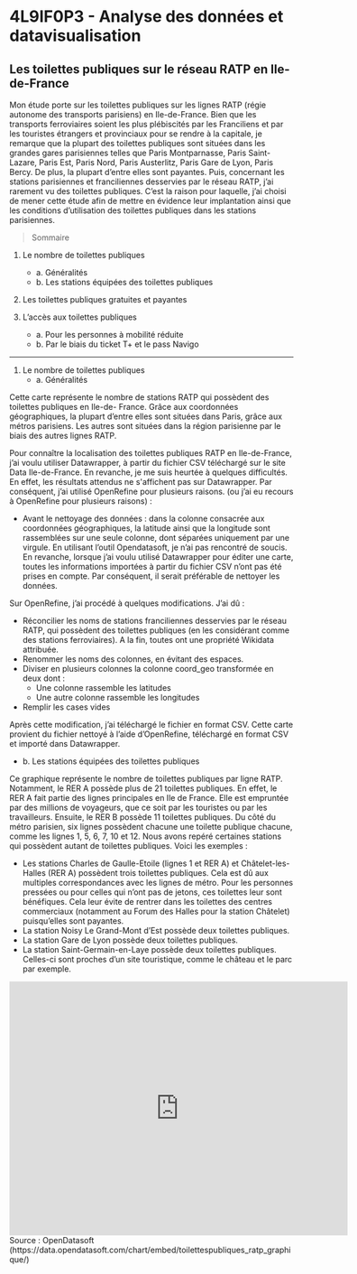# 4L9IF0P3 - Analyse des données et datavisualisation 

## **Les toilettes publiques sur le réseau RATP en Ile-de-France**
 
Mon étude porte sur les toilettes publiques sur les lignes RATP (régie autonome des transports parisiens) en Ile-de-France. Bien que les transports ferroviaires soient les plus plébiscités par les Franciliens et par les touristes étrangers et provinciaux pour se rendre à la capitale, je remarque que la plupart des toilettes publiques sont situées dans les grandes gares parisiennes telles que Paris Montparnasse, Paris Saint-Lazare, Paris Est, Paris Nord, Paris Austerlitz, Paris Gare de Lyon, Paris Bercy. De plus, la plupart d’entre elles sont payantes. Puis, concernant les stations parisiennes et franciliennes desservies par le réseau RATP, j’ai rarement vu des toilettes publiques. 
C’est la raison pour laquelle, j’ai choisi de mener cette étude afin de mettre en évidence leur implantation ainsi que les conditions d’utilisation des toilettes publiques dans les stations parisiennes. 


> Sommaire 

1. Le nombre de toilettes publiques 
   * a. Généralités
   * b. Les stations équipées des toilettes publiques 

2. Les toilettes publiques gratuites et payantes

3. L’accès aux toilettes publiques 
   * a. Pour les personnes à mobilité réduite
   * b. Par le biais du ticket T+ et le pass Navigo


___________________________________________________________



1. Le nombre de toilettes publiques
   * a. Généralités 

Cette carte représente le nombre de stations RATP qui possèdent des toilettes publiques en Ile-de- France. Grâce aux coordonnées géographiques, la plupart d’entre elles sont situées dans Paris, grâce aux métros parisiens. Les autres sont situées dans la région parisienne par le biais des autres lignes RATP. 




Pour connaître la localisation des toilettes publiques RATP en Ile-de-France, j’ai voulu utiliser Datawrapper, à partir du fichier CSV téléchargé sur le site Data Ile-de-France. En revanche, je me suis heurtée à quelques difficultés. En effet, les résultats attendus ne s'affichent pas sur Datawrapper. Par conséquent, j’ai utilisé OpenRefine pour plusieurs raisons. (ou j’ai eu recours à OpenRefine pour plusieurs raisons) :
- Avant le nettoyage des données : dans la colonne consacrée aux coordonnées géographiques, la latitude ainsi que la longitude sont rassemblées sur une seule colonne, dont séparées uniquement par une virgule. En utilisant l’outil Opendatasoft, je n’ai pas rencontré de soucis. En revanche, lorsque j’ai voulu utilisé Datawrapper pour éditer une carte, toutes les informations importées à partir du fichier CSV n’ont pas été prises en compte. Par conséquent, il serait préférable de nettoyer les données. 

Sur OpenRefine, j’ai procédé à quelques modifications. J’ai dû : 
- Réconcilier les noms de stations franciliennes desservies par le réseau RATP, qui possèdent des toilettes publiques (en les considérant comme des stations ferroviaires).  A la fin, toutes ont une propriété Wikidata attribuée. 
- Renommer les noms des colonnes, en évitant des espaces. 
- Diviser en plusieurs colonnes la colonne coord_geo transformée en deux dont : 
  - Une colonne rassemble les latitudes
  - Une autre colonne rassemble les longitudes
- Remplir les cases vides 

Après cette modification, j’ai téléchargé le fichier en format CSV. Cette carte provient du fichier nettoyé à l’aide d’OpenRefine, téléchargé en format CSV et importé dans Datawrapper. 

   * b. Les stations équipées des toilettes publiques

Ce graphique représente le nombre de toilettes publiques par ligne RATP. Notamment, le RER A possède plus de 21 toilettes publiques. En effet, le RER A fait partie des lignes principales en Ile de France. Elle est empruntée par des millions de voyageurs, que ce soit par les touristes ou par les travailleurs. Ensuite, le RER B possède 11 toilettes publiques.
Du côté du métro parisien, six lignes possèdent chacune une toilette publique chacune, comme les lignes 1, 5, 6, 7, 10 et 12. 
Nous avons repéré certaines stations qui possèdent autant de toilettes publiques. Voici les exemples :
- Les stations Charles de Gaulle-Etoile (lignes 1 et RER A) et Châtelet-les-Halles (RER A) possèdent trois toilettes publiques. Cela est dû aux multiples correspondances avec les lignes de métro. Pour les personnes pressées ou pour celles qui n’ont pas de jetons, ces toilettes leur sont bénéfiques. Cela leur évite de rentrer dans les toilettes des centres commerciaux (notamment au Forum des Halles pour la station Châtelet) puisqu’elles sont payantes. 
- La station Noisy Le Grand-Mont d’Est possède deux toilettes publiques. 
- La station Gare de Lyon possède deux toilettes publiques. 
- La station Saint-Germain-en-Laye possède deux toilettes publiques. Celles-ci sont proches d’un site touristique, comme le château et le parc par exemple.  


<iframe src="https://data.opendatasoft.com/chart/embed/toilettespubliques_ratp_graphique/?&static=false&datasetcard=false" width="600" height="450" frameborder="0"></iframe>
Source : OpenDatasoft 
(https://data.opendatasoft.com/chart/embed/toilettespubliques_ratp_graphique/)



